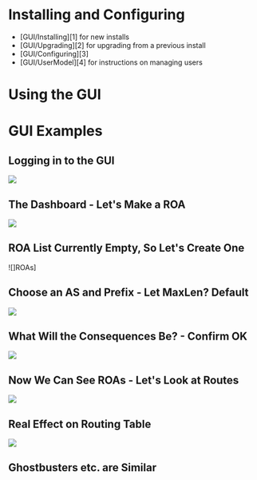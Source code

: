 # Installing and Configuring

  * [GUI/Installing][1] for new installs 
  * [GUI/Upgrading][2] for upgrading from a previous install 
  * [GUI/Configuring][3]
  * [GUI/UserModel][4] for instructions on managing users 

# Using the GUI

# GUI Examples

## Logging in to the GUI

![][Login]

## The Dashboard - Let's Make a ROA

![][Dashboard]

## ROA List Currently Empty, So Let's Create One

![]ROAs]

## Choose an AS and Prefix - Let MaxLen? Default

![][Create-ROA]

## What Will the Consequences Be? - Confirm OK

![][Are-You-Sure]

## Now We Can See ROAs - Let's Look at Routes

![][ROA-List]

## Real Effect on Routing Table

![][Route-View]

## Ghostbusters etc. are Similar

[Installing]:	29.RPKI.CA.UI.GUI.Installing.md
[Upgrading]:	30.RPKI.CA.UI.GUI.Upgrading.md
[Configuring]:	32.RPKI.CA.UI.GUI.Configuring.md
[UserModel]:	34.RPKI.CA.UI.GUI.UserModel.md
[Login]:	28.RPKI.CA.UI.GUI.00.jpg
[Dashboard]:	28.RPKI.CA.UI.GUI.01.jpg
[ROAs]:		28.RPKI.CA.UI.GUI.02.jpg
[Create-ROA]:	28.RPKI.CA.UI.GUI.03.jpg
[Are-You-Sure]:	28.RPKI.CA.UI.GUI.04.jpg
[ROA-List]:	28.RPKI.CA.UI.GUI.05.jpg
[Route-View]:	28.RPKI.CA.UI.GUI.06.jpg
